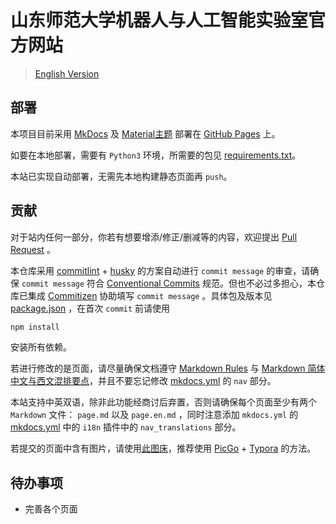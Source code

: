 # 山东师范大学机器人与人工智能实验室官方网站

> [English Version](README.md)

## 部署

本项目目前采用 [MkDocs](https://github.com/mkdocs/mkdocs) 及 [Material主题](https://squidfunk.github.io/mkdocs-material/) 部署在 [GitHub Pages](https://sdnuroboticsailab.github.io/) 上。

如要在本地部署，需要有 `Python3` 环境，所需要的包见 [requirements.txt](requirements.txt)。

本站已实现自动部署，无需先本地构建静态页面再 `push`。

## 贡献

对于站内任何一部分，你若有想要增添/修正/删减等的内容，欢迎提出 [Pull Request](https://docs.github.com/en/pull-requests/collaborating-with-pull-requests/proposing-changes-to-your-work-with-pull-requests/creating-a-pull-request-from-a-fork) 。

本仓库采用 [commitlint](https://github.com/conventional-changelog/commitlint) + [husky](https://github.com/typicode/husky) 的方案自动进行 `commit message` 的审查，请确保 `commit message` 符合 [Conventional Commits](https://www.conventionalcommits.org/zh-hans/v1.0.0/) 规范。但也不必过多担心，本仓库已集成 [Commitizen](https://github.com/commitizen/cz-cli) 协助填写 `commit message` 。具体包及版本见 [package.json](package.json) ，在首次 `commit` 前请使用

```bash
npm install
```

安装所有依赖。

若进行修改的是页面，请尽量确保文档遵守 [Markdown Rules](https://github.com/markdownlint/markdownlint/blob/main/docs/RULES.md) 与 [Markdown 简体中文与西文混排要点](https://github.com/selfteaching/markdown-writing-with-mixed-cn-en)，并且不要忘记修改 [mkdocs.yml](mkdocs.yml) 的 `nav` 部分。

本站支持中英双语，除非此功能经商讨后弃置，否则请确保每个页面至少有两个 `Markdown` 文件： `page.md` 以及 `page.en.md` ，同时注意添加 `mkdocs.yml` 的 [mkdocs.yml](mkdocs.yml) 中的 `i18n` 插件中的 `nav_translations` 部分。

若提交的页面中含有图片，请使用[此图床](https://github.com/SDNURoboticsAILab/ImageBed)，推荐使用 [PicGo](https://picgo.github.io/PicGo-Doc/zh/guide/config.html#github%E5%9B%BE%E5%BA%8A) + [Typora](https://support.typora.io/Upload-Image/#picgoapp-chinese-language-only) 的方法。

## 待办事项

- 完善各个页面
